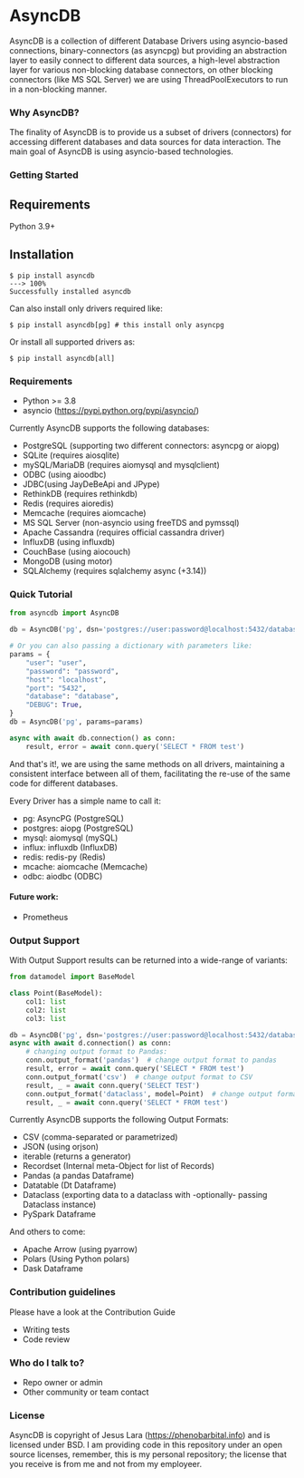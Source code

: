 # AsyncDB #

AsyncDB is a collection of different Database Drivers using asyncio-based connections, binary-connectors (as asyncpg) but providing an abstraction layer to easily connect to different data sources, a high-level abstraction layer for various non-blocking database connectors,
on other blocking connectors (like MS SQL Server) we are using ThreadPoolExecutors to run in a non-blocking manner.

### Why AsyncDB? ###

The finality of AsyncDB is to provide us a subset of drivers (connectors) for accessing different databases and data sources for data interaction.
The main goal of AsyncDB is using asyncio-based technologies.

### Getting Started ###

## Requirements

Python 3.9+

## Installation

<div class="termy">

```console
$ pip install asyncdb
---> 100%
Successfully installed asyncdb
```

Can also install only drivers required like:
```console
$ pip install asyncdb[pg] # this install only asyncpg
```
Or install all supported drivers as:

```console
$ pip install asyncdb[all]
```

### Requirements ###

* Python >= 3.8
* asyncio (https://pypi.python.org/pypi/asyncio/)

Currently AsyncDB supports the following databases:

* PostgreSQL (supporting two different connectors: asyncpg or aiopg)
* SQLite (requires aiosqlite)
* mySQL/MariaDB (requires aiomysql and mysqlclient)
* ODBC (using aioodbc)
* JDBC(using JayDeBeApi and JPype)
* RethinkDB (requires rethinkdb)
* Redis (requires aioredis)
* Memcache (requires aiomcache)
* MS SQL Server (non-asyncio using freeTDS and pymssql)
* Apache Cassandra (requires official cassandra driver)
* InfluxDB (using influxdb)
* CouchBase (using aiocouch)
* MongoDB (using motor)
* SQLAlchemy (requires sqlalchemy async (+3.14))

### Quick Tutorial ###

```python
from asyncdb import AsyncDB

db = AsyncDB('pg', dsn='postgres://user:password@localhost:5432/database')

# Or you can also passing a dictionary with parameters like:
params = {
    "user": "user",
    "password": "password",
    "host": "localhost",
    "port": "5432",
    "database": "database",
    "DEBUG": True,
}
db = AsyncDB('pg', params=params)

async with await db.connection() as conn:
    result, error = await conn.query('SELECT * FROM test')
```
And that's it!, we are using the same methods on all drivers, maintaining a consistent interface between all of them, facilitating the re-use of the same code for different databases.

Every Driver has a simple name to call it:
* pg: AsyncPG (PostgreSQL)
* postgres: aiopg (PostgreSQL)
* mysql: aiomysql (mySQL)
* influx: influxdb (InfluxDB)
* redis: redis-py (Redis)
* mcache: aiomcache (Memcache)
* odbc: aiodbc (ODBC)

#### Future work: ####

* Prometheus

### Output Support ###

With Output Support results can be returned into a wide-range of variants:

```python
from datamodel import BaseModel

class Point(BaseModel):
    col1: list
    col2: list
    col3: list

db = AsyncDB('pg', dsn='postgres://user:password@localhost:5432/database')
async with await d.connection() as conn:
    # changing output format to Pandas:
    conn.output_format('pandas')  # change output format to pandas
    result, error = await conn.query('SELECT * FROM test')
    conn.output_format('csv')  # change output format to CSV
    result, _ = await conn.query('SELECT TEST')
    conn.output_format('dataclass', model=Point)  # change output format to Dataclass Model
    result, _ = await conn.query('SELECT * FROM test')
```

Currently AsyncDB supports the following Output Formats:

* CSV (comma-separated or parametrized)
* JSON (using orjson)
* iterable (returns a generator)
* Recordset (Internal meta-Object for list of Records)
* Pandas (a pandas Dataframe)
* Datatable (Dt Dataframe)
* Dataclass (exporting data to a dataclass with -optionally- passing Dataclass instance)
* PySpark Dataframe

And others to come:
* Apache Arrow (using pyarrow)
* Polars (Using Python polars)
* Dask Dataframe

### Contribution guidelines ###

Please have a look at the Contribution Guide

* Writing tests
* Code review

### Who do I talk to? ###

* Repo owner or admin
* Other community or team contact

### License ###

AsyncDB is copyright of Jesus Lara (https://phenobarbital.info) and is licensed under BSD. I am providing code in this repository under an open source licenses, remember, this is my personal repository; the license that you receive is from me and not from my employeer.
